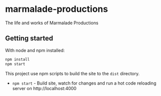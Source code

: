 # marmalade-productions

The life and works of Marmalade Productions

## Getting started

With node and npm installed:

```sh
npm install
npm start
```

This project use npm scripts to build the site to the `dist` directory.

- `npm start` - Build site, watch for changes and run a hot code reloading server on http://localhost:4000
